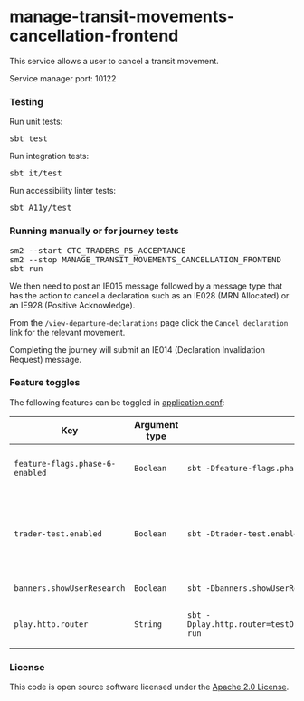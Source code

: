 
# manage-transit-movements-cancellation-frontend

This service allows a user to cancel a transit movement.

Service manager port: 10122

### Testing

Run unit tests:
<pre>sbt test</pre>
Run integration tests:
<pre>sbt it/test</pre>
Run accessibility linter tests:
<pre>sbt A11y/test</pre>

### Running manually or for journey tests

<pre>
sm2 --start CTC_TRADERS_P5_ACCEPTANCE
sm2 --stop MANAGE_TRANSIT_MOVEMENTS_CANCELLATION_FRONTEND
sbt run
</pre>

We then need to post an IE015 message followed by a message type that has the action to cancel a declaration such as an IE028 (MRN Allocated) or an IE928 (Positive Acknowledge).

From the `/view-departure-declarations` page click the `Cancel declaration` link for the relevant movement.

Completing the journey will submit an IE014 (Declaration Invalidation Request) message.

### Feature toggles

The following features can be toggled in [application.conf](conf/application.conf):

| Key                             | Argument type | sbt                                                           | Description                                                                                                                                                                                    |
|---------------------------------|---------------|---------------------------------------------------------------|------------------------------------------------------------------------------------------------------------------------------------------------------------------------------------------------|
| `feature-flags.phase-6-enabled` | `Boolean`     | `sbt -Dfeature-flags.phase-6-enabled=true run`                | If enabled, this will trigger customs-reference-data to retrieve reference data from crdl-cache.                                                                                               |
| `trader-test.enabled`           | `Boolean`     | `sbt -Dtrader-test.enabled=true run`                          | If enabled, this will override the behaviour of the "Is this page not working properly?" and "feedback" links. This is so we can receive feedback in the absence of Deskpro in `externaltest`. |
| `banners.showUserResearch`      | `Boolean`     | `sbt -Dbanners.showUserResearch=true run`                     | Controls whether or not we show the user research banner.                                                                                                                                      |
| `play.http.router`              | `String`      | `sbt -Dplay.http.router=testOnlyDoNotUseInAppConf.Routes run` | Controls which router is used for the application, either `prod.Routes` or `testOnlyDoNotUseInAppConf.Routes`                                                                                  |


### License

This code is open source software licensed under the [Apache 2.0 License]("http://www.apache.org/licenses/LICENSE-2.0.html").

